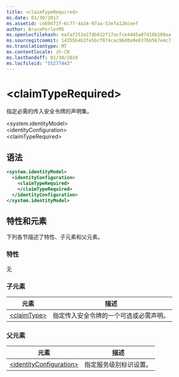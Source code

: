 ```yaml
---
title: <claimTypeRequired>
ms.date: 03/30/2017
ms.assetid: c469d71f-6c77-4a24-97aa-53efa126ceef
author: BrucePerlerMS
ms.openlocfilehash: eafaf253e27db632f17acfce4445a07d18b109aa
ms.sourcegitcommit: 14355b4b2fe5bcf874cac96d0a9e6376b567e4c7
ms.translationtype: MT
ms.contentlocale: zh-CN
ms.lasthandoff: 01/30/2019
ms.locfileid: "55277443"
---
```

# <a name="claimtyperequired"></a>\<claimTypeRequired>
指定必需的传入安全令牌的声明集。  
  
 \<system.identityModel>  
\<identityConfiguration>  
\<claimTypeRequired>  
  
## <a name="syntax"></a>语法  
  
```xml  
<system.identityModel>  
  <identityConfiguration>  
    <claimTypeRequired>  
    </claimTypeRequired>  
  </identityConfiguration>  
</system.identityModel>  
```  
  
## <a name="attributes-and-elements"></a>特性和元素  
 下列各节描述了特性、子元素和父元素。  
  
### <a name="attributes"></a>特性  
 无  
  
### <a name="child-elements"></a>子元素  
  
|元素|描述|  
|-------------|-----------------|  
|[\<claimType>](../../../../../docs/framework/configure-apps/file-schema/windows-identity-foundation/claimtype.md)|指定传入安全令牌的一个可选或必需声明。|  
  
### <a name="parent-elements"></a>父元素  
  
|元素|描述|  
|-------------|-----------------|  
|[\<identityConfiguration>](../../../../../docs/framework/configure-apps/file-schema/windows-identity-foundation/identityconfiguration.md)|指定服务级别标识设置。|
